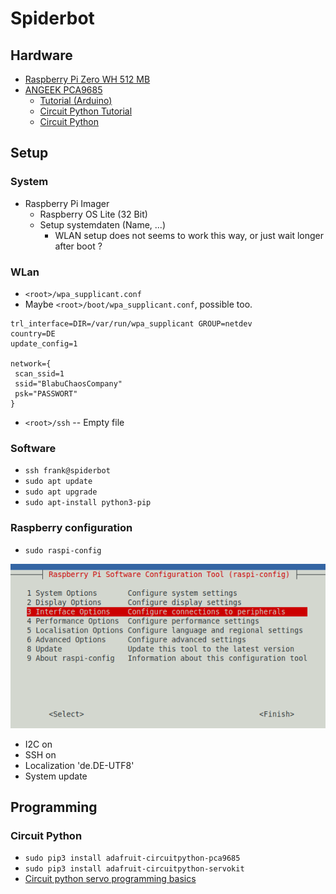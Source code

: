 # Spiderbot

## Hardware

- [Raspberry Pi Zero WH 512 MB](https://www.amazon.de/gp/product/B07C7FHJDX/ref=ppx_yo_dt_b_search_asin_title?ie=UTF8&psc=1)
- [ANGEEK PCA9685](https://cdn-shop.adafruit.com/datasheets/PCA9685.pdf)
  - [Tutorial (Arduino)](https://cdn-learn.adafruit.com/downloads/pdf/16-channel-pwm-servo-driver.pdf)
  - [Circuit Python Tutorial](https://learn.adafruit.com/16-channel-pwm-servo-driver/python-circuitpython)
  - [Circuit Python](https://circuitpython.org/)

## Setup

### System

- Raspberry Pi Imager
  - Raspberry OS Lite (32 Bit)
  - Setup systemdaten (Name, ...)
    - WLAN setup does not seems to work this way, or just wait longer after boot ?

### WLan

- `<root>/wpa_supplicant.conf`
- Maybe `<root>/boot/wpa_supplicant.conf`, possible too.

```
trl_interface=DIR=/var/run/wpa_supplicant GROUP=netdev
country=DE
update_config=1

network={
 scan_ssid=1
 ssid="BlabuChaosCompany"
 psk="PASSWORT"
}
```

- `<root>/ssh`
-- Empty file

### Software

- `ssh frank@spiderbot`
- `sudo apt update`
- `sudo apt upgrade`
- `sudo apt-install python3-pip`

### Raspberry configuration

- `sudo raspi-config` 

![](assets/raspi_config_1.png)

- I2C on
- SSH on
- Localization 'de.DE-UTF8'
- System update

## Programming

### Circuit Python

- `sudo pip3 install adafruit-circuitpython-pca9685`
- `sudo pip3 install adafruit-circuitpython-servokit`
- [Circuit python servo programming basics](https://learn.adafruit.com/16-channel-pwm-servo-driver/python-circuitpython)